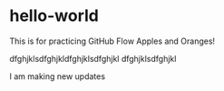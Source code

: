 # hello-world
This is for practicing GitHub Flow
Apples and Oranges!

dfghjklsdfghjkldfghjklsdfghjkl 
dfghjklsdfghjkl 

I am making new updates